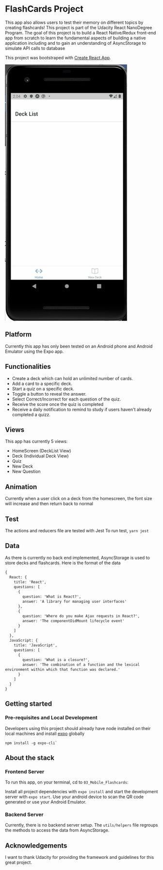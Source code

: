 # FlashCards Project

This app also allows users to test their memory on different topics by creating flashcards!
This project is part of the Udacity React NanoDegree Program. The goal of this project is to build a React Native/Redux front-end app from scratch to learn the fundamental aspects of building a native application including and to gain an understanding of AsyncStorage to simulate API calls to database

This project was bootstraped with [Create React App](https://github.com/facebook/create-react-app).

![FlashCards Demo](demo/demo.gif)

## Platform

Currently this app has only been tested on an Android phone and Android Emulator using the Expo app.

## Functionalities

- Create a deck which can hold an unlimited number of cards.
- Add a card to a specific deck.
- Start a quiz on a specific deck.
- Toggle a button to reveal the answer.
- Select Correct/Incorrect for each question of the quiz.
- Receive the score once the quiz is completed
- Receive a daily notification to remind to study if users haven't already completed a quizz.

## Views

This app has currently 5 views:
- HomeScreen (DeckList View)
- Deck (Individual Deck View)
- Quiz
- New Deck
- New Question

## Animation

Currently when a user click on a deck from the homescreen, the font size will increase and then return back to normal

## Test

The actions and reducers file are tested with Jest
To run test, `yarn jest`

## Data

As there is currently no back end implemented, AsyncStorage is used to store decks and flashcards. 
Here is the format of the data

```
{
  React: {
    title: 'React',
    questions: [
      {
        question: 'What is React?',
        answer: 'A library for managing user interfaces'
      },
      {
        question: 'Where do you make Ajax requests in React?',
        answer: 'The componentDidMount lifecycle event'
      }
    ]
  },
  JavaScript: {
    title: 'JavaScript',
    questions: [
      {
        question: 'What is a closure?',
        answer: 'The combination of a function and the lexical environment within which that function was declared.'
      }
    ]
  }
}
```

## Getting started

### Pre-requisites and Local Development

Developers using this project should already have node installed on their local machines and install [expo](https://docs.expo.io/get-started/installation/?redirected) globally

```
npm install -g expo-cli`
```

## About the stack

### Frontend Server

To run this app, on your terminal, cd to `03_Mobile_Flashcards`:

Install all project dependencies with `expo install` and start the development server with `expo start`.
Use your android device to scan the QR code generated or use your Android Emulator.


### Backend Server

Currently, there is no backend server setup. The `utils/helpers` file regroups the methods to access the data from AsyncStorage.

## Acknowledgements

I want to thank Udacity for providing the framework and guidelines for this great project.
